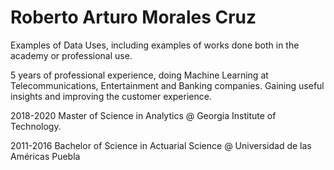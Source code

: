 # Roberto Arturo Morales Cruz
Examples of Data Uses, including examples of works done both in the academy or professional use.

5 years of professional experience, doing Machine Learning at Telecommunications, Entertainment and Banking companies. Gaining useful insights and improving the customer experience.

2018-2020
Master of Science in Analytics @ Georgia Institute of Technology.

2011-2016
Bachelor of Science in Actuarial Science @ Universidad de las Américas Puebla
